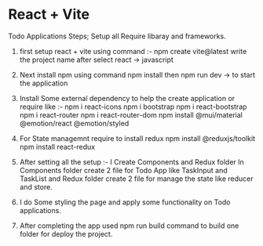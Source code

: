 # React + Vite 
Todo Applications Steps;
Setup all Require libaray and frameworks.

1. first setup react + vite using command :-
   npm create vite@latest
   write the project name
   after select react -> javascript
2. Next install npm using command
   npm install then
   npm run dev -> to start the application
   
3. Install Some external dependency to help the create application or require like :-
   npm i react-icons
   npm i bootstrap
   npm i react-bootstrap
   npm i react-router
   npm i react-router-dom
   npm install @mui/material @emotion/react @emotion/styled

5. For State managemnt require to install redux
   npm install @reduxjs/toolkit
   npm install react-redux
6. After setting all the setup :-
   I Create Components and Redux folder In Components folder create 2 file for Todo App like TaskInput and TaskList and Redux folder create 2 file for manage the state like reducer and store.
7. I do Some styling the page and apply some functionality on Todo applications.
8. After completing the app used npm run build command to build one folder for deploy the project.

   




